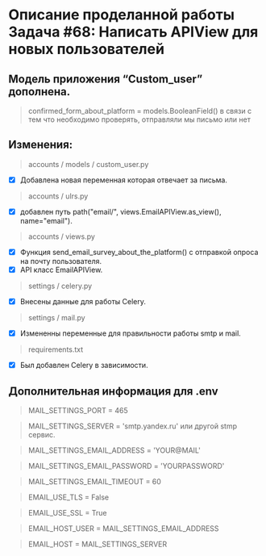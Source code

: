 # Описание проделанной работы Задача #68: Написать APIView для новых пользователей

## Модель приложения “Custom_user” дополнена.
> confirmed_form_about_platform = models.BooleanField()
в связи с тем что необходимо проверять, отправляли мы письмо или нет

## Изменения:

> accounts / models / custom_user.py
- [x] Добавлена новая переменная которая отвечает за письма.

> accounts / ulrs.py
- [x] добавлен путь path("email/", views.EmailAPIView.as_view(), name="email").

> accounts / views.py
- [x] Функция send_email_survey_about_the_platform() с отправкой опроса на почту пользователя.
- [x] API класс EmailAPIView.

> settings / celery.py 
- [x] Внесены данные для работы Celery.

> settings / mail.py
- [x] Измененны переменные для правильности работы smtp и mail.

> requirements.txt
- [x] Был добавлен Celery в зависимости.


## Дополнительная информация для .env
>MAIL_SETTINGS_PORT = 465

>MAIL_SETTINGS_SERVER = 'smtp.yandex.ru' или другой stmp сервис.

>MAIL_SETTINGS_EMAIL_ADDRESS = 'YOUR@MAIL'

>MAIL_SETTINGS_EMAIL_PASSWORD = 'YOURPASSWORD'

>MAIL_SETTINGS_EMAIL_TIMEOUT = 60

>EMAIL_USE_TLS = False

>EMAIL_USE_SSL = True

>EMAIL_HOST_USER = MAIL_SETTINGS_EMAIL_ADDRESS

>EMAIL_HOST = MAIL_SETTINGS_SERVER